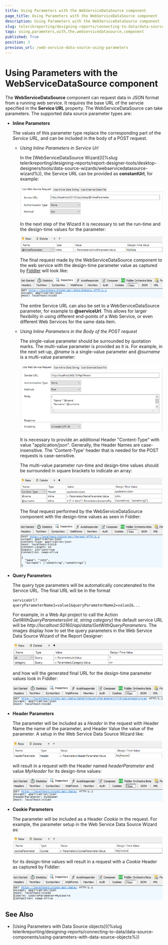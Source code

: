 ```yaml
---
title: Using Parameters with the WebServiceDataSource component
page_title: Using Parameters with the WebServiceDataSource component 
description: Using Parameters with the WebServiceDataSource component
slug: telerikreporting/designing-reports/connecting-to-data/data-source-components/webservicedatasource-component/using-parameters-with-the-webservicedatasource-component
tags: using,parameters,with,the,webservicedatasource,component
published: True
position: 3
previous_url: /web-service-data-source-using-parameters
---
```


# Using Parameters with the WebServiceDataSource component

The __WebServiceDataSource__ component can request data in JSON format from a running web service. It requires the base URL of the servcie specified in the __Service URL__ property. The WebServiceDataSource can take parameters. The supported data source parameter types are: 

* __Inline Parameters__ 

   The values of this parameter type replace the corresponding part of the *Service URL*, and can be included in the body of a POST request. 

   + *Using Inline Parameters in Service Url* 
   
     In the [WebServiceDataSource Wizard]({%slug telerikreporting/designing-reports/report-designer-tools/desktop-designers/tools/data-source-wizards/webservicedatasource-wizard%}), the Service URL can be provided as __constantUrl__, for example:                 

     ![Web Service Data Source Urlx 750](images/WebServiceDataSourceUrlx750.png) 
	 
	 
	 In the next step of the Wizard it is necessary to set the run-time and the design-time values for the parameter:                 


     ![Web Service Data Source Inline Parameterx 750](images/WebServiceDataSourceInlineParameterx750.png) 
	 
	 The final request made by the WebServiceDataSource component to the web service with the design-time parameter value as captured by [Fiddler](https://www.telerik.com/download/fiddler) will look like: 

     ![Web Service Data Source Inline Parameter Request Urlx 750](images/WebServiceDataSourceInlineParameterRequestUrlx750.png) 
	 
	 The entire Service URL can also be set to a WebServiceDataSource parameter, for example to __@serviceUrl__. This allows for larger flexibility in using different end-points of a Web Service, or even different Web Services for the same data item. 

   + *Using Inline Parameters in the Body of the POST request* 
   
     The single-value parameter should be surrounded by quotation marks. The multi-value parameter is provided as it is. For example, in the next set-up, *@name* is a single-value parameter and *@surname* is a multi-value parameter: 

     ![Web Service Data Source Url Bodyx 750](images/WebServiceDataSourceUrlBodyx750.png) 
	 
	 It is necessary to provide an additional Header "Content-Type" with value "application/json". Generally, the Header Names are case-insensitive. The 'Content-Type' header that is needed for the POST requests is case-sensitive. 
	 
	 The multi-value parameter run-time and design-time values should be surrounded in square brackets to indicate an array: 

     ![Web Service Data Source Inline Parameter Bodyx 750](images/WebServiceDataSourceInlineParameterBodyx750.png) 
	 
	 The final request performed by the WebServiceDataSource component with the design-time values as seen in Fiddler:                 

     ![Web Service Data Source Inline Parameter Request Url Bodyx 750](images/WebServiceDataSourceInlineParameterRequestUrlBodyx750.png)

* __Query Parameters__ 

  The query type parameters will be automatically concatenated to the Service URL. The final URL will be in the format 
  
  ````
  serviceUrl?queryParameterName1=value1&queryParameterName2=value2&...
  ````  
  
  For example, in a Web Api project to call the Action *GetWithQueryParameters(int id, string category)* the default service URL will be *http://localhost:50160/api/data/GetWithQueryParameters*. The images display how to set the query parameters in the Web Service Data Source Wizard of the Report Designer: 

  ![Web Service Data Source Query Parameterx 750](images/WebServiceDataSourceQueryParameterx750.png) 
  
  and how will the generated final URL for the design-time parameter values look in Fiddler:             

  ![Web Service Data Source Query Parameter Request Urlx 750](images/WebServiceDataSourceQueryParameterRequestUrlx750.png)

* __Header Parameters__ 

  The parameter will be included as a *Header*  in the request with Header Name the name of the parameter, and Header Value the value of the parameter. A setup in the Web Service Data Source Wizard like: 

  ![Web Service Data Source Header Parameterx 750](images/WebServiceDataSourceHeaderParameterx750.png) 
  
  will result in a request with the Header named *headerParameter* and value *MyHeader* for its design-time values:             

  ![Web Service Data Source Header Parameter Request Urlx 750](images/WebServiceDataSourceHeaderParameterRequestUrlx750.png)

* __Cookie Parameters__ 

  The parameter will be included as a Header *Cookie* in the request. For example, the parameter setup in the Web Service Data Source Wizard as:             

  ![Web Service Data Source Cookie Parameterx 750](images/WebServiceDataSourceCookieParameterx750.png) 
  
  for its design-time values will result in a request with a *Cookie* Header as captured by Fiddler:             

  ![Web Service Data Source Cookie Parameter Request Urlx 750](images/WebServiceDataSourceCookieParameterRequestUrlx750.png)

## See Also

* [Using Parameters with Data Source objects]({%slug telerikreporting/designing-reports/connecting-to-data/data-source-components/using-parameters-with-data-source-objects%})
